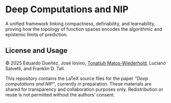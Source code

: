 # Deep Computations and NIP

A unified framework linking compactness, definability, and learnability, proving how the topology of function spaces encodes the algorithmic and epistemic limits of prediction.

## License and Usage

© 2025 Eduardo Dueñez, José Iovino, [Tonatiuh Matos-Wiederhold](https://www.wiederhold.dev/), Luciano Salvetti, and Franklin D. Tall.

This repository contains the LaTeX source files for the paper *“Deep computations and NIP”*, currently in preparation. These materials are shared for transparency and collaboration purposes only. Redistribution or reuse is not permitted without the authors’ consent.

